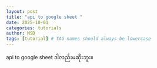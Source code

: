 ```yaml
---
layout: post
title: "api to google sheet "
date: 2025-10-01
categories: tutorials
author: MSD
tags: [tutorial] # TAG names should always be lowercase
---
```


api to google sheet 
ဒါလည်းမဆိုးဘူး။

